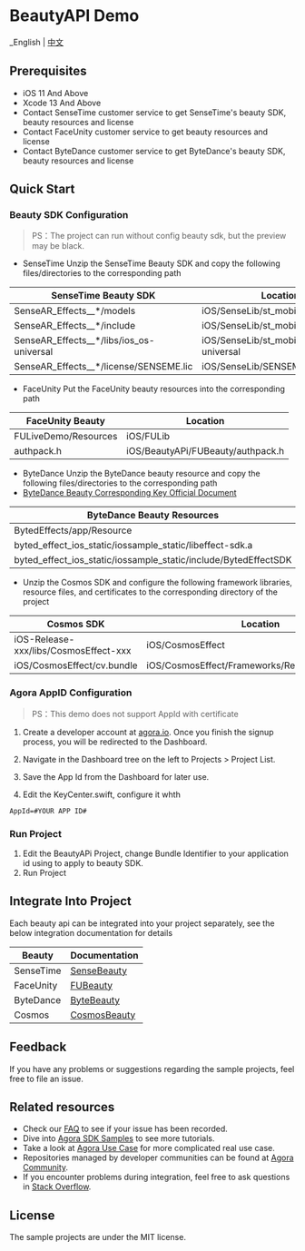 # BeautyAPI Demo

_English | [中文](README.zh.md)

## Prerequisites

- iOS 11 And Above
- Xcode 13 And Above
- Contact SenseTime customer service to get SenseTime's beauty SDK, beauty resources and license
- Contact FaceUnity customer service to get beauty resources and license
- Contact ByteDance customer service to get ByteDance's beauty SDK, beauty resources and license

## Quick Start
### Beauty SDK Configuration

> PS：The project can run without config beauty sdk, but the preview may be black.

- SenseTime
   Unzip the SenseTime Beauty SDK and copy the following files/directories to the corresponding path

| SenseTime Beauty SDK                                                 | Location                                                 |
|----------------------------------------------------------------------|----------------------------------------------------------|
| SenseAR_Effects__*/models | iOS/SenseLib/st\_mobile\_sdk/models  |
| SenseAR_Effects__*/include | iOS/SenseLib/st\_mobile\_sdk/include  |
| SenseAR_Effects__*/libs/ios\_os-universal | iOS/SenseLib/st\_mobile\_sdk/ios\_os-universal  |
|SenseAR_Effects__*/license/SENSEME.lic                                                          | iOS/SenseLib/SENSEME.lic |

- FaceUnity
   Put the FaceUnity beauty resources into the corresponding path

| FaceUnity Beauty          | Location                                             |
|-------------------------------------|------------------------------------------------------|
| FULiveDemo/Resources | iOS/FULib         |
| authpack.h      | iOS/BeautyAPi/FUBeauty/authpack.h  |

- ByteDance
   Unzip the ByteDance beauty resource and copy the following files/directories to the corresponding path
- [ByteDance Beauty Corresponding Key Official Document](https://cv-api.bytedance.com/doc/openapi/2036/99769)

| ByteDance Beauty Resources      | Location                             |
|---------------------------------|--------------------------------------|
| BytedEffects/app/Resource                       | iOS/ByteEffectLib/Resource           |
| byted_effect_ios_static/iossample\_static/libeffect-sdk.a                    | iOS/ByteEffectLib/ibeffect-sdk.a           |
| byted_effect_ios_static/iossample\_static/include/BytedEffectSDK                    | iOS/ByteEffectLib/BytedEffectSDK           |

- Unzip the Cosmos SDK and configure the following framework libraries, resource files, and certificates to the corresponding directory of the project

| Cosmos SDK                                | Location                |
|----------------------------------------------|-------------------------|
| iOS-Release-xxx/libs/CosmosEffect-xxx                       | iOS/CosmosEffect           |
| iOS/CosmosEffect/cv.bundle    | iOS/CosmosEffect/Frameworks/Resources/cv.bundle          |

### Agora AppID Configuration

> PS：This demo does not support AppId with certificate

1. Create a developer account at [agora.io](https://www.agora.io). Once you finish the signup process, you will be redirected to the Dashboard.

2. Navigate in the Dashboard tree on the left to Projects > Project List.

3. Save the App Id from the Dashboard for later use.

4. Edit the KeyCenter.swift, configure it whth
```
AppId=#YOUR APP ID#
```

### Run Project

1. Edit the BeautyAPi Project, change Bundle Identifier to your application id using to apply to beauty SDK.
2. Run Project


## Integrate Into Project

Each beauty api can be integrated into your project separately, see the below integration documentation for details

| Beauty     | Documentation                             |
|------------|-------------------------------------------|
| SenseTime  | [SenseBeauty](BeautyAPi/SenseBeaufy/README.md)   |
| FaceUnity  | [FUBeauty](BeautyAPi/FUBeauty/README.md)  |
| ByteDance  | [ByteBeauty](BeautyAPi/ByteBeaufy/README.md)   |
| Cosmos  | [CosmosBeauty](BeautyAPi/CosmosBeauty/README.md)   |

## Feedback

If you have any problems or suggestions regarding the sample projects, feel free to file an issue.

## Related resources

- Check our [FAQ](https://docs.agora.io/en/faq) to see if your issue has been recorded.
- Dive into [Agora SDK Samples](https://github.com/AgoraIO) to see more tutorials.
- Take a look at [Agora Use Case](https://github.com/AgoraIO-usecase) for more complicated real use
  case.
- Repositories managed by developer communities can be found
  at [Agora Community](https://github.com/AgoraIO-Community).
- If you encounter problems during integration, feel free to ask questions
  in [Stack Overflow](https://stackoverflow.com/questions/tagged/agora.io).

## License

The sample projects are under the MIT license.
